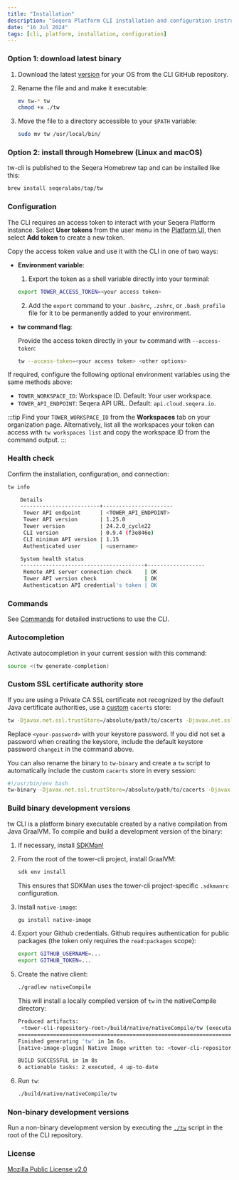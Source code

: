 ```yaml
---
title: "Installation"
description: "Seqera Platform CLI installation and configuration instructions."
date: "16 Jul 2024"
tags: [cli, platform, installation, configuration]
---
```


### Option 1: download latest binary

1. Download the latest [version][releases] for your OS from the CLI GitHub repository.
1. Rename the file and and make it executable:

    ```bash
    mv tw-* tw
    chmod +x ./tw
    ```

1. Move the file to a directory accessible to your `$PATH` variable:

    ```bash
    sudo mv tw /usr/local/bin/
    ```

### Option 2: install through Homebrew (Linux and macOS)

tw-cli is published to the Seqera Homebrew tap and can be installed like this:

```bash
brew install seqeralabs/tap/tw
```

### Configuration

The CLI requires an access token to interact with your Seqera Platform instance. Select **User tokens** from the user menu in the [Platform UI](https://cloud.seqera.io), then select **Add token** to create a new token.

Copy the access token value and use it with the CLI in one of two ways:

- **Environment variable**:

  1. Export the token as a shell variable directly into your terminal:

    ```bash
    export TOWER_ACCESS_TOKEN=<your access token>
    ```

  2. Add the `export` command to your `.bashrc`, `.zshrc`, or `.bash_profile` file for it to be permanently added to your environment.

- **tw command flag**:

  Provide the access token directly in your `tw` command with `--access-token`:

  ```bash
  tw --access-token=<your access token> <other options>
  ```

If required, configure the following optional environment variables using the same methods above:

- `TOWER_WORKSPACE_ID`: Workspace ID. Default: Your user workspace.
- `TOWER_API_ENDPOINT`: Seqera API URL. Default: `api.cloud.seqera.io`.

:::tip
Find your `TOWER_WORKSPACE_ID` from the **Workspaces** tab on your organization page. Alternatively, list all the workspaces your token can access with `tw workspaces list` and copy the workspace ID from the command output.
:::

### Health check

Confirm the installation, configuration, and connection:

```bash
tw info

    Details
    -------------------------+----------------------
     Tower API endpoint      | <TOWER_API_ENDPOINT>
     Tower API version       | 1.25.0
     Tower version           | 24.2.0_cycle22
     CLI version             | 0.9.4 (f3e846e)
     CLI minimum API version | 1.15
     Authenticated user      | <username>

    System health status
    ---------------------------------------+------------------
     Remote API server connection check    | OK
     Tower API version check               | OK
     Authentication API credential's token | OK
```

### Commands

See [Commands](./commands) for detailed instructions to use the CLI.

### Autocompletion

Activate autocompletion in your current session with this command:

```bash
source <(tw generate-completion)
```

### Custom SSL certificate authority store

If you are using a Private CA SSL certificate not recognized by the default Java certificate authorities, use a [custom](https://www.baeldung.com/jvm-certificate-store-errors) `cacerts` store:

```bash
tw -Djavax.net.ssl.trustStore=/absolute/path/to/cacerts -Djavax.net.ssl.trustStorePassword=<your-password> info
```

Replace `<your-password>` with your keystore password. If you did not set a password when creating the keystore, include the default keystore password `changeit` in the command above.

You can also rename the binary to `tw-binary` and create a `tw` script to automatically include the custom `cacerts` store in every session:

```bash
#!/usr/bin/env bash
tw-binary -Djavax.net.ssl.trustStore=/absolute/path/to/cacerts -Djavax.net.ssl.trustStorePassword=<your-password> $@
```

### Build binary development versions

tw CLI is a platform binary executable created by a native compilation from Java GraalVM. To compile and build a development version of the binary:

1. If necessary, install [SDKMan!](https://sdkman.io/)
1. From the root of the tower-cli project, install GraalVM:

    ```bash
    sdk env install
    ```

    This ensures that SDKMan uses the tower-cli project-specific `.sdkmanrc` configuration.

1. Install `native-image`:

    ```bash
    gu install native-image
    ```

1. Export your Github credentials. Github requires authentication for public packages (the token only requires the `read:packages` scope):

    ```bash
    export GITHUB_USERNAME=...
    export GITHUB_TOKEN=...
    ```

1. Create the native client:

    ```bash
    ./gradlew nativeCompile
    ```

    This will install a locally compiled version of `tw` in the nativeCompile directory:

    ```bash
    Produced artifacts:
     <tower-cli-repository-root>/build/native/nativeCompile/tw (executable)
    ========================================================================================================================
    Finished generating 'tw' in 1m 6s.
    [native-image-plugin] Native Image written to: <tower-cli-repository-root>/build/native/nativeCompile

    BUILD SUCCESSFUL in 1m 8s
    6 actionable tasks: 2 executed, 4 up-to-date
    ```

1. Run `tw`:

    ```bash
    ./build/native/nativeCompile/tw
    ```

### Non-binary development versions

Run a non-binary development version by executing the [`./tw`](https://github.com/seqeralabs/tower-cli/blob/master/tw) script in the root of the CLI repository.

### License

[Mozilla Public License v2.0](https://github.com/seqeralabs/tower-cli/blob/master/LICENSE.txt)

[releases]: https://github.com/seqeralabs/tower-cli/releases
